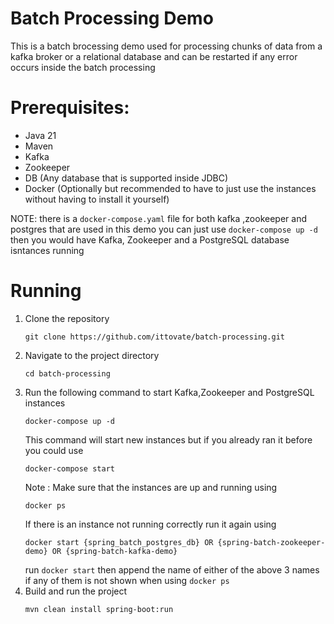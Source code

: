 # Batch Processing Demo

This is a batch brocessing demo used for processing chunks of data from a kafka broker or a relational database and can be restarted if any error occurs inside the batch processing


# Prerequisites: 
- Java 21
- Maven
- Kafka
- Zookeeper
- DB (Any database that is supported inside JDBC)
- Docker (Optionally but recommended to have to just use the instances without having to install it yourself)

NOTE: there is a `docker-compose.yaml` file for both kafka ,zookeeper and postgres that are used in this demo you can just use `docker-compose up -d` then you would have Kafka, Zookeeper and a PostgreSQL database isntances running

# Running
1. Clone the repository 
    ```
    git clone https://github.com/ittovate/batch-processing.git
    ```
2. Navigate to the project directory
    ```
    cd batch-processing
    ```
3. Run the following command to start Kafka,Zookeeper and PostgreSQL instances 
   ```
   docker-compose up -d
   ```
   This command will start new instances but if you already ran it before you could use
   ```
   docker-compose start
   ```
   Note : Make sure that the instances are up and running using 
   ````
   docker ps
   ````
   If there is an instance not running correctly run it again using
   ```
   docker start {spring_batch_postgres_db} OR {spring-batch-zookeeper-demo} OR {spring-batch-kafka-demo}
   ```
   run ``docker start`` then append the name of either of the above 3 names if any of them is not shown when using ``docker ps``
4. Build and run the project
    ```
    mvn clean install spring-boot:run
    ```
